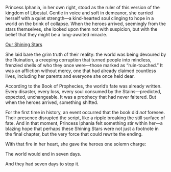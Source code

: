 <!-- title: Princess Iphania -->
<!-- status: Alive -->

Princess Iphania, in her own right, stood as the ruler of this version of the kingdom of Libestal. Gentle in voice and soft in demeanor, she carried herself with a quiet strength—a kind-hearted soul clinging to hope in a world on the brink of collapse. When the heroes arrived, seemingly from the stars themselves, she looked upon them not with suspicion, but with the belief that they might be a long-awaited miracle.

[Our Shining Stars](#embed:https://www.youtube.com/live/2toZfafpyW8?si=zj_BRuHqgb6pJOeW&t=1153)

She laid bare the grim truth of their reality: the world was being devoured by the Ruination, a creeping corruption that turned people into mindless, frenzied shells of who they once were—those marked as “ruin-touched.” It was an affliction without mercy, one that had already claimed countless lives, including her parents and everyone she once held dear.

According to the Book of Prophecies, the world’s fate was already written. Every disaster, every loss, every soul consumed by the Stains—predicted, expected, unchangeable. It was a prophecy that had never faltered. But when the heroes arrived, something shifted.

For the first time in history, an event occurred that the book did _not_ foresee. Their presence disrupted the script, like a ripple breaking the still surface of fate. And in that moment, Princess Iphania felt something stir within her—a blazing hope that perhaps these Shining Stars were not just a footnote in the final chapter, but the very force that could rewrite the ending.

With that fire in her heart, she gave the heroes one solemn charge:

The world would end in seven days.

And they had seven days to stop it.
